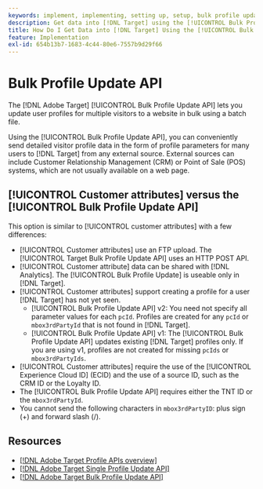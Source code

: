 ```yaml
---
keywords: implement, implementing, setting up, setup, bulk profile update api
description: Get data into [!DNL Target] using the [!UICONTROL Bulk Profile Update API].
title: How Do I Get Data into [!DNL Target] Using the [!UICONTROL Bulk Profile Update API]?
feature: Implementation
exl-id: 654b13b7-1683-4c44-80e6-7557b9d29f66
---
```

# Bulk Profile Update API

The [!DNL Adobe Target] [!UICONTROL Bulk Profile Update API] lets you update user profiles for multiple visitors to a website in bulk using a batch file.

Using the [!UICONTROL Bulk Profile Update API], you can conveniently send detailed visitor profile data in the form of profile parameters for many users to [!DNL Target] from any external source. External sources can include Customer Relationship Management (CRM) or Point of Sale (POS) systems, which are not usually available on a web page.

## [!UICONTROL Customer attributes] versus the [!UICONTROL Bulk Profile Update API]

This option is similar to [!UICONTROL customer attributes] with a few differences:

* [!UICONTROL Customer attributes] use an FTP upload. The [!UICONTROL Target Bulk Profile Update API] uses an HTTP POST API.
* [!UICONTROL Customer attribute] data can be shared with [!DNL Analytics]. The [!UICONTROL Bulk Profile Update] is useable only in [!DNL Target].
* [!UICONTROL Customer attributes] support creating a profile for a user [!DNL Target] has not yet seen.
  * [!UICONTROL Bulk Profile Update API] v2: You need not specify all parameter values for each `pcId`. Profiles are created for any `pcId` or `mbox3rdPartyId` that is not found in [!DNL Target].
  * [!UICONTROL Bulk Profile Update API] v1: The [!UICONTROL Bulk Profile Update API] updates existing [!DNL Target] profiles only. If you are using v1, profiles are not created for missing `pcIds` or `mbox3rdPartyIds`. 
* [!UICONTROL Customer attributes] require the use of the [!UICONTROL Experience Cloud ID] (ECID) and the use of a source ID, such as the CRM ID or the Loyalty ID.
* The [!UICONTROL Bulk Profile Update API] requires either the TNT ID or the `mbox3rdPartyId`.
* You cannot send the following characters in `mbox3rdPartyID`: plus sign (+) and forward slash (/).

## Resources

* [[!DNL Adobe Target Profile APIs overview]](/help/dev/administer/profile-api/profile-api-overview.md)
* [[!DNL Adobe Target Single Profile Update API]](/help/dev/administer/profile-api/profile-single-api.md)
* [[!DNL Adobe Target Bulk Profile Update API]](/help/dev/administer/profile-api/profile-bulk-api.md)